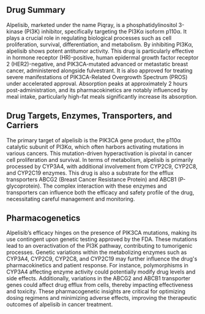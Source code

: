 ## Drug Summary
Alpelisib, marketed under the name Piqray, is a phosphatidylinositol 3-kinase (PI3K) inhibitor, specifically targeting the PI3Kα isoform p110α. It plays a crucial role in regulating biological processes such as cell proliferation, survival, differentiation, and metabolism. By inhibiting PI3Kα, alpelisib shows potent antitumor activity. This drug is particularly effective in hormone receptor (HR)-positive, human epidermal growth factor receptor 2 (HER2)-negative, and PIK3CA-mutated advanced or metastatic breast cancer, administered alongside fulvestrant. It is also approved for treating severe manifestations of PIK3CA-Related Overgrowth Spectrum (PROS) under accelerated approval. Absorption peaks at approximately 2 hours post-administration, and its pharmacokinetics are notably influenced by meal intake, particularly high-fat meals significantly increase its absorption.

## Drug Targets, Enzymes, Transporters, and Carriers
The primary target of alpelisib is the PIK3CA gene product, the p110α catalytic subunit of PI3Kα, which often harbors activating mutations in various cancers. This mutation-driven hyperactivation is pivotal in cancer cell proliferation and survival. In terms of metabolism, alpelisib is primarily processed by CYP3A4, with additional involvement from CYP2C9, CYP2C8, and CYP2C19 enzymes. This drug is also a substrate for the efflux transporters ABCG2 (Breast Cancer Resistance Protein) and ABCB1 (P-glycoprotein). The complex interaction with these enzymes and transporters can influence both the efficacy and safety profile of the drug, necessitating careful management and monitoring.

## Pharmacogenetics
Alpelisib’s efficacy hinges on the presence of PIK3CA mutations, making its use contingent upon genetic testing approved by the FDA. These mutations lead to an overactivation of the PI3K pathway, contributing to tumorigenic processes. Genetic variations within the metabolizing enzymes such as CYP3A4, CYP2C9, CYP2C8, and CYP2C19 may further influence the drug's pharmacokinetics and patient response. For instance, polymorphisms in CYP3A4 affecting enzyme activity could potentially modify drug levels and side effects. Additionally, variations in the ABCG2 and ABCB1 transporter genes could affect drug efflux from cells, thereby impacting effectiveness and toxicity. These pharmacogenetic insights are critical for optimizing dosing regimens and minimizing adverse effects, improving the therapeutic outcomes of alpelisib in cancer treatment.
